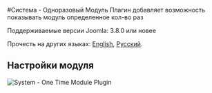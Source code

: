 #Система - Одноразовый Модуль
Плагин добавляет возможность показывать модуль определенное кол-во раз

Поддерживаемые версии Joomla: 3.8.0  или новее

Прочесть на других языках: 
[English](https://github.com/JoomlaZen/plg_system_onetimemodule/blob/master/README.md), 
[Русский](https://github.com/JoomlaZen/plg_system_onetimemodule/blob/master/README.ru-RU.md).

## Настройки модуля
![System - One Time Module Plugin](https://screenshots.firefoxusercontent.com/images/18b681fb-f0a1-48fa-8fac-5a11ba476880.png)